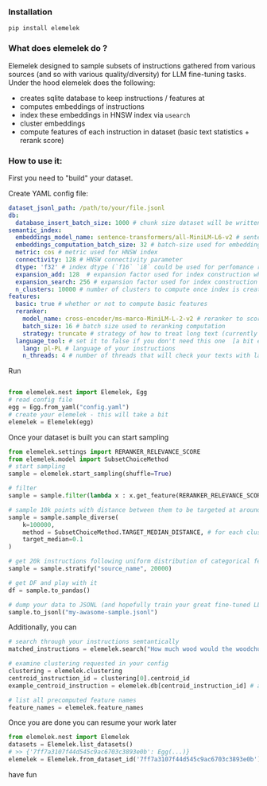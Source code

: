 ### Installation

```shell
pip install elemelek 
```


### What does elemelek do ? 

Elemelek designed to sample subsets of instructions gathered from various sources (and so with various quality/diversity) 
for LLM fine-tuning tasks. Under the hood elemelek does the following: 

- creates sqlite database to keep instructions / features at
- computes embeddings of instructions 
- index these embeddings in HNSW index via `usearch`
- cluster embeddings  
- compute features of each instruction in dataset (basic text statistics + rerank score)


### How to use it:

First you need to "build" your dataset. 

Create YAML config file:

```yaml
dataset_jsonl_path: /path/to/your/file.jsonl
db:
  database_insert_batch_size: 1000 # chunk size dataset will be written to db with 
semantic_index:
  embeddings_model_name: sentence-transformers/all-MiniLM-L6-v2 # sentence-transformer model used to compute embeddings of instructions 
  embeddings_computation_batch_size: 32 # batch-size used for embeddings computation 
  metric: cos # metric used for HNSW index 
  connectivity: 128 # HNSW connectivity parameter  
  dtype: 'f32' # index dtype (`f16` `i8` could be used for perfomance reasons)  
  expansion_add: 128  # expansion factor used for index construction when adding vectors
  expansion_search: 256 # expansion factor used for index construction during search operations.
  n_clusters: 10000 # number of clusters to compute once index is created 
features:
  basic: true # whether or not to compute basic features 
  reranker:
    model_name: cross-encoder/ms-marco-MiniLM-L-2-v2 # reranker to score relevance of (instruction, input) => output pairs 
    batch_size: 16 # batch size used to reranking computation 
    strategy: truncate # strategy of how to treat long text (currently truncate only) 
  language_tool: # set it to false if you don't need this one  [a bit experimental + it takes a while] 
    lang: pl-PL # language of your instructions
    n_threads: 4 # number of threads that will check your texts with language_tool 
```

Run 

```python

from elemelek.nest import Elemelek, Egg
# read config file  
egg = Egg.from_yaml("config.yaml")
# create your elemelek - this will take a bit 
elemelek = Elemelek(egg)
```

Once your dataset is built you can start sampling 

```python
from elemelek.settings import RERANKER_RELEVANCE_SCORE
from elemelek.model import SubsetChoiceMethod
# start sampling 
sample = elemelek.start_sampling(shuffle=True)

# filter 
sample = sample.filter(lambda x : x.get_feature(RERANKER_RELEVANCE_SCORE).value > 0.9)

# sample 10k points with distance between them to be targeted at around 0.1
sample = sample.sample_diverse(
    k=100000, 
    method = SubsetChoiceMethod.TARGET_MEDIAN_DISTANCE, # for each cluster 
    target_median=0.1
)

# get 20k instructions following uniform distribution of categorical feature "source_name"  
sample = sample.stratify("source_name", 20000)

# get DF and play with it 
df = sample.to_pandas()

# dump your data to JSONL (and hopefully train your great fine-tuned LLM)
sample.to_jsonl("my-awasome-sample.jsonl")
```

Additionally, you can 
```python
# search through your instructions semtantically  
matched_instructions = elemelek.search("How much wood would the woodchuck chuck?",  k = 10)

# examine clustering requested in your config 
clustering = elemelek.clustering
centroid_instruction_id = clustering[0].centroid_id
example_centroid_instruction = elemelek.db[centroid_instruction_id] # access your instruction like this 

# list all precomputed feature names  
feature_names = elemelek.feature_names


```

Once you are done you can resume your work later 

```python
from elemelek.nest import Elemelek
datasets = Elemelek.list_datasets()
# >> {'7ff7a3107f44d545c9ac6703c3893e0b': Egg(...)}
elemelek = Elemelek.from_dataset_id('7ff7a3107f44d545c9ac6703c3893e0b')
```

have fun